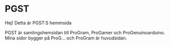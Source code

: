 # PGST
Hej!
Detta är PGST:S hemmsida


PGST är samlingshemsidan till ProGram, ProGamer och ProGenuinoarduino.
Mina sidor bygger på ProG... och ProGram är huvudsidan.
